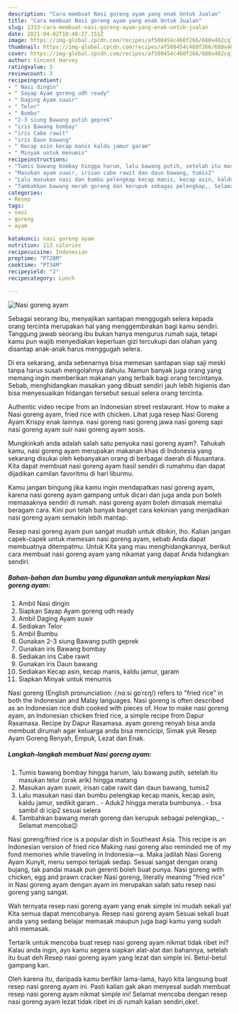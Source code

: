 ```yaml
---
description: "Cara membuat Nasi goreng ayam yang enak Untuk Jualan"
title: "Cara membuat Nasi goreng ayam yang enak Untuk Jualan"
slug: 1333-cara-membuat-nasi-goreng-ayam-yang-enak-untuk-jualan
date: 2021-04-02T18:40:27.151Z
image: https://img-global.cpcdn.com/recipes/af500454c460f266/680x482cq70/nasi-goreng-ayam-foto-resep-utama.jpg
thumbnail: https://img-global.cpcdn.com/recipes/af500454c460f266/680x482cq70/nasi-goreng-ayam-foto-resep-utama.jpg
cover: https://img-global.cpcdn.com/recipes/af500454c460f266/680x482cq70/nasi-goreng-ayam-foto-resep-utama.jpg
author: Vincent Harvey
ratingvalue: 3
reviewcount: 3
recipeingredient:
- " Nasi dingin"
- " Sayap Ayam goreng udh ready"
- " Daging Ayam suwir"
- " Telor"
- " Bumbu"
- "2-3 siung Bawang putih geprek"
- "iris Bawang bombay"
- "iris Cabe rawit"
- "iris Daun bawang"
- " Kecap asin kecap manis kaldu jamur garam"
- " Minyak untuk menumis"
recipeinstructions:
- "Tumis bawang bombay hingga harum, lalu bawang putih, setelah itu masukan telur (orak arik) hingga matang"
- "Masukan ayam suwir, irisan cabe rawit dan daun bawang, tumis2"
- "Lalu masukan nasi dan bumbu pelengkap kecap manis, kecap asin, kaldu jamur, sedikit garam.. Aduk2 hingga merata bumbunya..  bsa sambil di icip2 sesuai selera"
- "Tambahkan bawang merah goreng dan kerupuk sebagai pelengkap,, Selamat mencoba😉"
categories:
- Resep
tags:
- nasi
- goreng
- ayam

katakunci: nasi goreng ayam 
nutrition: 113 calories
recipecuisine: Indonesian
preptime: "PT28M"
cooktime: "PT34M"
recipeyield: "2"
recipecategory: Lunch

---
```



![Nasi goreng ayam](https://img-global.cpcdn.com/recipes/af500454c460f266/680x482cq70/nasi-goreng-ayam-foto-resep-utama.jpg)

Sebagai seorang ibu, menyajikan santapan menggugah selera kepada orang tercinta merupakan hal yang menggembirakan bagi kamu sendiri. Tanggung jawab seorang ibu bukan hanya mengurus rumah saja, tetapi kamu pun wajib menyediakan keperluan gizi tercukupi dan olahan yang disantap anak-anak harus menggugah selera.

Di era  sekarang, anda sebenarnya bisa memesan santapan siap saji meski tanpa harus susah mengolahnya dahulu. Namun banyak juga orang yang memang ingin memberikan makanan yang terbaik bagi orang tercintanya. Sebab, menghidangkan masakan yang dibuat sendiri jauh lebih higienis dan bisa menyesuaikan hidangan tersebut sesuai selera orang tercinta. 

Authentic video recipe from an Indonesian street restaurant. How to make a Nasi goreng ayam, fried rice with chicken. Lihat juga resep Nasi Goreng Ayam Krispy enak lainnya. nasi goreng nasi goreng jawa nasi goreng sapi nasi goreng ayam suir nasi goreng ayam sosis.

Mungkinkah anda adalah salah satu penyuka nasi goreng ayam?. Tahukah kamu, nasi goreng ayam merupakan makanan khas di Indonesia yang sekarang disukai oleh kebanyakan orang di berbagai daerah di Nusantara. Kita dapat membuat nasi goreng ayam hasil sendiri di rumahmu dan dapat dijadikan camilan favoritmu di hari liburmu.

Kamu jangan bingung jika kamu ingin mendapatkan nasi goreng ayam, karena nasi goreng ayam gampang untuk dicari dan juga anda pun boleh memasaknya sendiri di rumah. nasi goreng ayam boleh dimasak memalui beragam cara. Kini pun telah banyak banget cara kekinian yang menjadikan nasi goreng ayam semakin lebih mantap.

Resep nasi goreng ayam pun sangat mudah untuk dibikin, lho. Kalian jangan capek-capek untuk memesan nasi goreng ayam, sebab Anda dapat membuatnya ditempatmu. Untuk Kita yang mau menghidangkannya, berikut cara membuat nasi goreng ayam yang nikamat yang dapat Anda hidangkan sendiri.

<!--inarticleads1-->

##### Bahan-bahan dan bumbu yang digunakan untuk menyiapkan Nasi goreng ayam:

1. Ambil  Nasi dingin
1. Siapkan  Sayap Ayam goreng udh ready
1. Ambil  Daging Ayam suwir
1. Sediakan  Telor
1. Ambil  Bumbu
1. Gunakan 2-3 siung Bawang putih geprek
1. Gunakan iris Bawang bombay
1. Sediakan iris Cabe rawit
1. Gunakan iris Daun bawang
1. Sediakan  Kecap asin, kecap manis, kaldu jamur, garam
1. Siapkan  Minyak untuk menumis


Nasi goreng (English pronunciation: /ˌnɑːsi ɡɒˈrɛŋ/) refers to &#34;fried rice&#34; in both the Indonesian and Malay languages. Nasi goreng is often described as an Indonesian rice dish cooked with pieces of. How to make nasi goreng ayam, an Indonesian chicken fried rice, a simple recipe from Dapur Rasamasa. Recipe by Dapur Rasamasa. ayam goreng renyah bisa anda membuat dirumah agar keluarga anda bisa mencicipi, Simak yuk Resep Ayam Goreng Renyah, Empuk, Lezat dan Enak. 

<!--inarticleads2-->

##### Langkah-langkah membuat Nasi goreng ayam:

1. Tumis bawang bombay hingga harum, lalu bawang putih, setelah itu masukan telur (orak arik) hingga matang
1. Masukan ayam suwir, irisan cabe rawit dan daun bawang, tumis2
1. Lalu masukan nasi dan bumbu pelengkap kecap manis, kecap asin, kaldu jamur, sedikit garam.. - Aduk2 hingga merata bumbunya..  - bsa sambil di icip2 sesuai selera
1. Tambahkan bawang merah goreng dan kerupuk sebagai pelengkap,, - Selamat mencoba😉


Nasi goreng/fried rice is a popular dish in Southeast Asia. This recipe is an Indonesian version of fried rice Making nasi goreng also reminded me of my fond memories while traveling in Indonesia—a. Maka jadilah Nasi Goreng Ayam Kunyit, menu sempoi terlajak sedap. Sesuai sangat dengan orang bujang, tak pandai masak pun gerenti boleh buat punya. Nasi goreng with chicken, egg and prawn cracker Nasi goreng, literally meaning &#34;fried rice&#34; in Nasi goreng ayam dengan ayam ini merupakan salah satu resep nasi goreng yang sangat. 

Wah ternyata resep nasi goreng ayam yang enak simple ini mudah sekali ya! Kita semua dapat mencobanya. Resep nasi goreng ayam Sesuai sekali buat anda yang sedang belajar memasak maupun juga bagi kamu yang sudah ahli memasak.

Tertarik untuk mencoba buat resep nasi goreng ayam nikmat tidak ribet ini? Kalau anda ingin, ayo kamu segera siapkan alat-alat dan bahannya, setelah itu buat deh Resep nasi goreng ayam yang lezat dan simple ini. Betul-betul gampang kan. 

Oleh karena itu, daripada kamu berfikir lama-lama, hayo kita langsung buat resep nasi goreng ayam ini. Pasti kalian gak akan menyesal sudah membuat resep nasi goreng ayam nikmat simple ini! Selamat mencoba dengan resep nasi goreng ayam lezat tidak ribet ini di rumah kalian sendiri,oke!.

